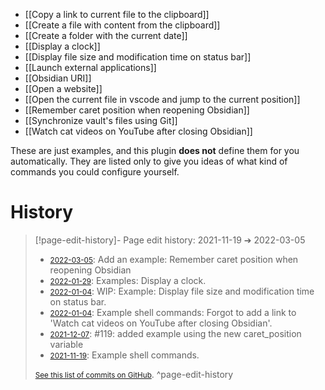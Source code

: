 - [[Copy a link to current file to the clipboard]]
- [[Create a file with content from the clipboard]]
- [[Create a folder with the current date]]
- [[Display a clock]]
- [[Display file size and modification time on status bar]]
- [[Launch external applications]]
- [[Obsidian URI]]
- [[Open a website]]
- [[Open the current file in vscode and jump to the current position]]
- [[Remember caret position when reopening Obsidian]]
- [[Synchronize vault's files using Git]]
- [[Watch cat videos on YouTube after closing Obsidian]]

These are just examples, and this plugin **does not** define them for you automatically. They are listed only to give you ideas of what kind of commands you could configure yourself.

# History


> [!page-edit-history]- Page edit history: 2021-11-19 &#10132; 2022-03-05
> - [<small>2022-03-05</small>](https://github.com/Taitava/obsidian-shellcommands-documentation/commit/da3fab304cf1ecd9f7134fa969e4e6b3f8a9fa11): Add an example: Remember caret position when reopening Obsidian
> - [<small>2022-01-29</small>](https://github.com/Taitava/obsidian-shellcommands-documentation/commit/e5b806c587863e196b130ee859c05d9ac9ff0fae): Examples: Display a clock.
> - [<small>2022-01-04</small>](https://github.com/Taitava/obsidian-shellcommands-documentation/commit/3aa41de3fe5fbc68f915bb05dc3313ba598ce3a8): WIP: Example: Display file size and modification time on status bar.
> - [<small>2022-01-04</small>](https://github.com/Taitava/obsidian-shellcommands-documentation/commit/3c46cbe3fe7ef4f4a3772a7851e14a8978c78b96): Example shell commands: Forgot to add a link to 'Watch cat videos on YouTube after closing Obsidian'.
> - [<small>2021-12-07</small>](https://github.com/Taitava/obsidian-shellcommands-documentation/commit/60a3364db23295be148c50760cf03aab0b840aeb): #119: added example using the new caret_position variable
> - [<small>2021-11-19</small>](https://github.com/Taitava/obsidian-shellcommands-documentation/commit/07f94b03e4e8a79f1269c1dab598b5e7f536b652): Example shell commands.
> 
> [<small>See this list of commits on GitHub</small>](https://github.com/Taitava/obsidian-shellcommands-documentation/commits/main/Example%20shell%20commands/Example%20shell%20commands.md).
> ^page-edit-history